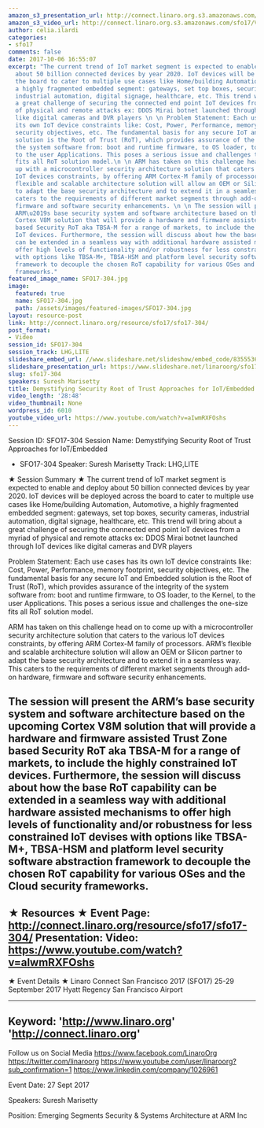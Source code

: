 ```yaml
---
amazon_s3_presentation_url: http://connect.linaro.org.s3.amazonaws.com/sfo17/Presentations/SFO17-304%20Demystifying%20RoT_Final_LC.pptx
amazon_s3_video_url: http://connect.linaro.org.s3.amazonaws.com/sfo17/Videos/SFO17-304%20-%20Demystifying%20Security%20Root%20of%20Trust%20Approaches%20for%20IoT-Embedded.mp4
author: celia.ilardi
categories:
- sfo17
comments: false
date: 2017-10-06 16:55:07
excerpt: "The current trend of IoT market segment is expected to enable and deploy
  about 50 billion connected devices by year 2020. IoT devices will be deployed across
  the board to cater to multiple use cases like Home/building Automation, Automotive,
  a highly fragmented embedded segment: gateways, set top boxes, security cameras,
  industrial automation, digital signage, healthcare, etc. This trend will bring about
  a great challenge of securing the connected end point IoT devices from a myriad
  of physical and remote attacks ex: DDOS Mirai botnet launched through IoT devices
  like digital cameras and DVR players \n \n Problem Statement: Each use cases has
  its own IoT device constraints like: Cost, Power, Performance, memory footprint,
  security objectives, etc. The fundamental basis for any secure IoT and Embedded
  solution is the Root of Trust (RoT), which provides assurance of the integrity of
  the system software from: boot and runtime firmware, to OS loader, to the Kernel,
  to the user Applications. This poses a serious issue and challenges the one-size
  fits all RoT solution model.\n \n ARM has taken on this challenge head on to come
  up with a microcontroller security architecture solution that caters to the various
  IoT devices constraints, by offering ARM Cortex-M family of processors. ARM\u2019s
  flexible and scalable architecture solution will allow an OEM or Silicon partner
  to adapt the base security architecture and to extend it in a seamless way. This
  caters to the requirements of different market segments through add-on hardware,
  firmware and software security enhancements. \n \n The session will present the
  ARM\u2019s base security system and software architecture based on the upcoming
  Cortex V8M solution that will provide a hardware and firmware assisted Trust Zone
  based Security RoT aka TBSA-M for a range of markets, to include the highly constrained
  IoT devices. Furthermore, the session will discuss about how the base RoT capability
  can be extended in a seamless way with additional hardware assisted mechanisms to
  offer high levels of functionality and/or robustness for less constrained IoT devises
  with options like TBSA-M+, TBSA-HSM and platform level security software abstraction
  framework to decouple the chosen RoT capability for various OSes and the Cloud security
  frameworks."
featured_image_name: SFO17-304.jpg
image:
  featured: true
  name: SFO17-304.jpg
  path: /assets/images/featured-images/SFO17-304.jpg
layout: resource-post
link: http://connect.linaro.org/resource/sfo17/sfo17-304/
post_format:
- Video
session_id: SFO17-304
session_track: LHG,LITE
slideshare_embed_url: //www.slideshare.net/slideshow/embed_code/83555369
slideshare_presentation_url: https://www.slideshare.net/linaroorg/sfo17-304-demystifying-ro-tfinallc-83555369
slug: sfo17-304
speakers: Suresh Marisetty
title: Demystifying Security Root of Trust Approaches for IoT/Embedded - SFO17-304
video_length: '28:48'
video_thumbnail: None
wordpress_id: 6010
youtube_video_url: https://www.youtube.com/watch?v=aIwmRXFOshs
---
```


Session ID: SFO17-304
Session Name: Demystifying Security Root of Trust Approaches for IoT/Embedded
- SFO17-304
Speaker: Suresh Marisetty
Track: LHG,LITE

★ Session Summary ★
The current trend of IoT market segment is expected to enable and deploy about 50 billion connected devices by year 2020. IoT devices will be deployed across the board to cater to multiple use cases like Home/building Automation, Automotive, a highly fragmented embedded segment: gateways, set top boxes, security cameras, industrial automation, digital signage, healthcare, etc. This trend will bring about a great challenge of securing the connected end point IoT devices from a myriad of physical and remote attacks ex: DDOS Mirai botnet launched through IoT devices like digital cameras and DVR players

Problem Statement: Each use cases has its own IoT device constraints like: Cost, Power, Performance, memory footprint, security objectives, etc. The fundamental basis for any secure IoT and Embedded solution is the Root of Trust (RoT), which provides assurance of the integrity of the system software from: boot and runtime firmware, to OS loader, to the Kernel, to the user Applications. This poses a serious issue and challenges the one-size fits all RoT solution model.

ARM has taken on this challenge head on to come up with a microcontroller security architecture solution that caters to the various IoT devices constraints, by offering ARM Cortex-M family of processors. ARM’s flexible and scalable architecture solution will allow an OEM or Silicon partner to adapt the base security architecture and to extend it in a seamless way. This caters to the requirements of different market segments through add-on hardware, firmware and software security enhancements.

The session will present the ARM’s base security system and software architecture based on the upcoming Cortex V8M solution that will provide a hardware and firmware assisted Trust Zone based Security RoT aka TBSA-M for a range of markets, to include the highly constrained IoT devices. Furthermore, the session will discuss about how the base RoT capability can be extended in a seamless way with additional hardware assisted mechanisms to offer high levels of functionality and/or robustness for less constrained IoT devises with options like TBSA-M+, TBSA-HSM and platform level security software abstraction framework to decouple the chosen RoT capability for various OSes and the Cloud security frameworks.
---------------------------------------------------
★ Resources ★
Event Page: http://connect.linaro.org/resource/sfo17/sfo17-304/
Presentation:
Video: https://www.youtube.com/watch?v=aIwmRXFOshs
---------------------------------------------------

★ Event Details ★
Linaro Connect San Francisco 2017 (SFO17)
25-29 September 2017
Hyatt Regency San Francisco Airport

---------------------------------------------------
Keyword:
'http://www.linaro.org'
'http://connect.linaro.org'
---------------------------------------------------
Follow us on Social Media
https://www.facebook.com/LinaroOrg
https://twitter.com/linaroorg
https://www.youtube.com/user/linaroorg?sub_confirmation=1
https://www.linkedin.com/company/1026961

Event Date: 27 Sept 2017

Speakers: Suresh Marisetty

Position: Emerging Segments Security & Systems Architecture at ARM Inc